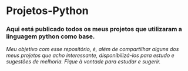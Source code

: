 # Projetos-Python
### Aqui está publicado todos os meus projetos que utilizaram a linguagem python como base.
_Meu objetivo com esse repositório, é, além de compartilhar alguns dos meus projetos que acho interessante, disponibilizá-los para estudo e sugestões de melhoria. Fique à vontade para estudar e sugerir._
